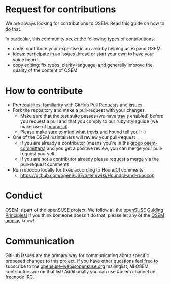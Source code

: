 # Request for contributions
We are always looking for contributions to OSEM. Read this guide on how to do that. 

In particular, this community seeks the following types of contributions:

* code: contribute your expertise in an area by helping us expand OSEM
* ideas: participate in an issues thread or start your own to have your voice heard.
* copy editing: fix typos, clarify language, and generally improve the quality of the content of OSEM

# How to contribute
* Prerequisites: familiarity with [GitHub Pull Requests](https://help.github.com/articles/using-pull-requests) and issues.
* Fork the repository and make a pull-request with your changes
  * Make sure that the test suite passes (we have [travis](https://travis-ci.org/openSUSE/osem) enabled) before you request a pull and that you comply to our ruby styleguide (we make use of [hound-ci](https://houndci.com/)).
  * Please make sure to mind what travis and hound tell you! :-)
* One of the OSEM maintainers will review your pull-request 
  * If you are already a contributor (means you're in the [group osem-committers](https://github.com/orgs/openSUSE/teams/osem-committers)) and you get a positive review, you can merge your pull-request yourself
  * If you are not a contributor already please request a merge via the pull-request comments
* Run rubocop locally for fixes according to HoundCI comments
  * https://github.com/openSUSE/osem/wiki/Houndci-and-rubocop

# Conduct
OSEM is part of the openSUSE project. We follow all the [openSUSE Guiding
Principles!](http://en.opensuse.org/openSUSE:Guiding_principles) If you think
someone doesn't do that, please let any of the [OSEM
admins](https://github.com/orgs/openSUSE/teams/osem-admins) know!

# Communication
GitHub issues are the primary way for communicating about specific proposed
changes to this project. If you have other questions feel free to subscribe to
the [opensuse-web@opensuse.org](http://lists.opensuse.org/opensuse-web/)
mailinglist, all OSEM contributors are on that list! Additionally you can use #osem channel
on freenode IRC.
